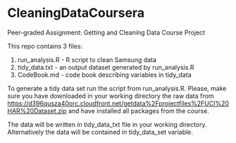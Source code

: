 # CleaningDataCoursera
Peer-graded Assignment: Getting and Cleaning Data Course Project

This repo contains 3 files:
1) run_analysis.R - R script to clean Samsung data
2) tidy_data.txt - an output dataset generated by run_analysis.R
3) CodeBook.md - code book describing variables in tidy_data

To generate a tidy data set run the script from run_analysis.R.
Please, make sure you have downloaded in your working directory the raw data from https://d396qusza40orc.cloudfront.net/getdata%2Fprojectfiles%2FUCI%20HAR%20Dataset.zip and have installed all packages from the course.

The data will be written in tidy_data_txt file in your working directory. Alternatively the data will be contained in tidy_data_set variable.
